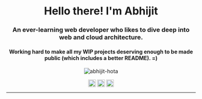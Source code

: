 <h1 align="center">Hello there! I'm Abhijit</h1>
<h3 align="center">An ever-learning web developer who likes to dive deep into web and cloud architecture. </h3>
<h4 align="center"> Working hard to make all my WIP projects deserving enough to be made public (which includes a better README). =)</h4>

<p align="center"> <img src="https://github-readme-stats.vercel.app/api?username=abhijit-hota&show_icons=true" alt="abhijit-hota" /> </p>

<p align="center">
<a href="https://codepen.io/xdboy018" target="blank"><img align="center" src="https://cdn.jsdelivr.net/npm/simple-icons@3.0.1/icons/codepen.svg" alt="xdboy018" height="20" width="20" /></a>
<a href="https://dev.to/kretaceous" target="blank"><img align="center" src="https://cdn.jsdelivr.net/npm/simple-icons@3.0.1/icons/dev-dot-to.svg" alt="kretaceous" height="20" width="20" /></a>
<a href="https://linkedin.com/in/abhijit-hota-a57050197" target="blank"><img align="center" src="https://cdn.jsdelivr.net/npm/simple-icons@3.0.1/icons/linkedin.svg" alt="abhijit-hota-a57050197" height="20" width="20" /></a>
</p>

----

<!-- [![My Randos image](https://randos.online/u/abhijit-hota)](https://randos.online/u/abhijit-hota/next) -->
